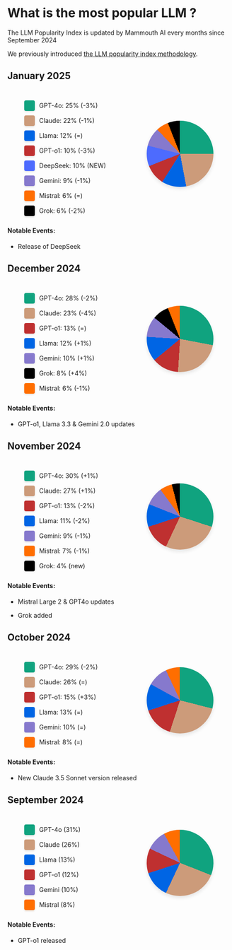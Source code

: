 # What is the most popular LLM ?

The LLM Popularity Index is updated by Mammouth AI every months since September 2024

We previously introduced <a href="../introducing-llm-popularity-index">the LLM popularity index methodology</a>.

## January 2025

<div class="chart">
<div class="legend">
        <div class="legend-item">
            <div class="color-box" style="background: #10A37F;"></div>
            <span>GPT-4o: 25% (-3%)</span>
        </div>
        <div class="legend-item">
            <div class="color-box" style="background: #CC9B7A;"></div>
            <span>Claude: 22% (-1%)</span>
        </div>
        <div class="legend-item">
            <div class="color-box" style="background: #0065E4;"></div>
            <span>Llama: 12% (=)</span>
        </div>
                <div class="legend-item">
            <div class="color-box" style="background: #BF3030;"></div>
            <span>GPT-o1: 10% (-3%)</span>
        </div>
                <div class="legend-item">
            <div class="color-box" style="background: #4d6bfe;"></div>
            <span>DeepSeek: 10% (NEW)</span>
        </div>
        <div class="legend-item">
            <div class="color-box" style="background: #8679CD;"></div>
            <span>Gemini: 9% (-1%)</span>
        </div>
        <div class="legend-item">
            <div class="color-box" style="background: #FF6E00;"></div>
            <span>Mistral: 6% (=)</span>
        </div>
        <div class="legend-item">
            <div class="color-box" style="background: #000000;"></div>
            <span>Grok: 6% (-2%)</span>
        </div>
    </div>
<div class="pie-chart january">
    </div>
</div>

<div class="notes">
        <h4>Notable Events:</h4>
        <ul>
            <li>Release of DeepSeek</li>
        </ul>
</div>

## December 2024

<div class="chart">
<div class="legend">
        <div class="legend-item">
            <div class="color-box" style="background: #10A37F;"></div>
            <span>GPT-4o: 28% (-2%)</span>
        </div>
        <div class="legend-item">
            <div class="color-box" style="background: #CC9B7A;"></div>
            <span>Claude: 23% (-4%)</span>
        </div>
        <div class="legend-item">
            <div class="color-box" style="background: #BF3030;"></div>
            <span>GPT-o1: 13% (=)</span>
        </div>
        <div class="legend-item">
            <div class="color-box" style="background: #0065E4;"></div>
            <span>Llama: 12% (+1%)</span>
        </div>
        <div class="legend-item">
            <div class="color-box" style="background: #8679CD;"></div>
            <span>Gemini: 10% (+1%)</span>
        </div>
        <div class="legend-item">
            <div class="color-box" style="background: #000000;"></div>
            <span>Grok: 8% (+4%)</span>
        </div>
        <div class="legend-item">
            <div class="color-box" style="background: #FF6E00;"></div>
            <span>Mistral: 6% (-1%)</span>
        </div>
    </div>
<div class="pie-chart december">
    </div>
</div>

<div class="notes">
        <h4>Notable Events:</h4>
        <ul>
            <li>GPT-o1, Llama 3.3 & Gemini 2.0 updates</li>
        </ul>
</div>


## November 2024

<div class="chart">
<div class="legend">
        <div class="legend-item">
            <div class="color-box" style="background: #10A37F;"></div>
            <span>GPT-4o: 30% (+1%)</span>
        </div>
        <div class="legend-item">
            <div class="color-box" style="background: #CC9B7A;"></div>
            <span>Claude: 27% (+1%)</span>
        </div>
        <div class="legend-item">
            <div class="color-box" style="background: #BF3030;"></div>
            <span>GPT-o1: 13% (-2%)</span>
        </div>
        <div class="legend-item">
            <div class="color-box" style="background: #0065E4;"></div>
            <span>Llama: 11% (-2%)</span>
        </div>
        <div class="legend-item">
            <div class="color-box" style="background: #8679CD;"></div>
            <span>Gemini: 9% (-1%)</span>
        </div>
        <div class="legend-item">
            <div class="color-box" style="background: #FF6E00;"></div>
            <span>Mistral: 7% (-1%)</span>
        </div>
        <div class="legend-item">
            <div class="color-box" style="background: #000000;"></div>
            <span>Grok: 4% (new)</span>
        </div>
    </div>
<div class="pie-chart november">
    </div>
</div>

<div class="notes">
        <h4>Notable Events:</h4>
        <ul>
            <li>Mistral Large 2 & GPT4o updates</li>
        </ul>
        <ul>
            <li>Grok added</li>
        </ul>
</div>

## October 2024

<div class="chart">
<div class="legend">
        <div class="legend-item">
            <div class="color-box" style="background: #10A37F;"></div>
            <span>GPT-4o: 29% (-2%)</span>
        </div>
        <div class="legend-item">
            <div class="color-box" style="background: #CC9B7A;"></div>
            <span>Claude: 26% (=)</span>
        </div>
        <div class="legend-item">
            <div class="color-box" style="background: #BF3030;"></div>
            <span>GPT-o1: 15% (+3%)</span>
        </div>
        <div class="legend-item">
            <div class="color-box" style="background: #0065E4;"></div>
            <span>Llama: 13% (=)</span>
        </div>
        <div class="legend-item">
            <div class="color-box" style="background: #8679CD;"></div>
            <span>Gemini: 10% (=)</span>
        </div>
        <div class="legend-item">
            <div class="color-box" style="background: #FF6E00;"></div>
            <span>Mistral: 8% (=)</span>
        </div>
    </div>
    <div class="pie-chart october">
    </div>
</div>
    <div class="notes">
        <h4>Notable Events:</h4>
        <ul>
            <li>New Claude 3.5 Sonnet version released</li>
        </ul>
    </div>

## September 2024

<div class="chart">
<div class="legend">
        <div class="legend-item">
            <div class="color-box" style="background: #10A37F;"></div>
            <span>GPT-4o (31%)</span>
        </div>
        <div class="legend-item">
            <div class="color-box" style="background: #CC9B7A;"></div>
            <span>Claude (26%)</span>
        </div>
        <div class="legend-item">
            <div class="color-box" style="background: #0065E4;"></div>
            <span>Llama (13%)</span>
        </div>
        <div class="legend-item">
            <div class="color-box" style="background: #BF3030;"></div>
            <span>GPT-o1 (12%)</span>
        </div>
        <div class="legend-item">
            <div class="color-box" style="background: #8679CD;"></div>
            <span>Gemini (10%)</span>
        </div>
        <div class="legend-item">
            <div class="color-box" style="background: #FF6E00;"></div>
            <span>Mistral (8%)</span>
        </div>
    </div>
    <div class="pie-chart september">
    </div>
</div>
    <div class="notes">
        <h4>Notable Events:</h4>
        <ul>
            <li>GPT-o1 released</li>
        </ul>
    </div>


<style>
    .chart {
    display: flex; 
    align-items: center; 
    justify-content: space-around;
    }

@media screen and (min-width: 768px) {
    .pie-chart {
    width: 150px;
    height: 150px;
    border-radius: 50%;
    position: left;
    box-shadow: 0 4px 8px rgba(0,0,0,0.1);
    flex: 0.3;
    }
}
    .pie-chart.january {
        background: conic-gradient(
            #10A37F 0% 25%,        /* GPT-4o: 25% */
            #CC9B7A 25% 47%,       /* Claude: 22% */
            #0065E4 47% 59%,       /* Llama: 12% */
            #BF3030 59% 69%,       /* GPT-o1: 10% */
            #4d6bfe 69% 79%,       /* DeepSeek: 10% */
            #8679CD 79% 88%,       /* Gemini: 9% */
            #FF6E00 88% 94%,       /* Mistral: 6% */
            #000000 94% 100%       /* Grok: 6% */
        );
    }
    .pie-chart.december {
        background: conic-gradient(
            #10A37F 0% 28%,
            #CC9B7A 28% 51%,
            #BF3030 51% 64%,
            #0065E4 64% 76%,
            #8679CD 76% 86%,
            #000000 86% 94%,
            #FF6E00 94% 100%
        );
    }

    .pie-chart.november {
        background: conic-gradient(
            #10A37F 0% 30%,
            #CC9B7A 30% 57%,
            #BF3030 57% 70%,
            #0065E4 70% 81%,
            #8679CD 81% 90%,
            #FF6E00 90% 96%,
            #000000 96% 100%
        );
    }

    .pie-chart.october {
        background: conic-gradient(
        #10A37F 0% 29%,
        #CC9B7A 29% 55%,
        #BF3030 55% 70%,
        #0065E4 70% 83%,
        #8679CD 83% 93%,
        #FF6E00 93% 100%
    );
    }

    .pie-chart.september {
        background: conic-gradient(
            #10A37F 0% 31%,
            #CC9B7A 31% 57%,
            #0065E4 57% 70%,
            #BF3030 70% 82%,
            #8679CD 82% 92%,
            #FF6E00 92% 100%
        );
    }

    .legend {
        margin-top: 20px;
        flex: 0.4; 
        display: flex; 
        flex-direction: column;
    }

    .legend-item {
        display: flex;
        align-items: center;
        margin: 5px 0;
    }

.color-box {
    width: 24px;
    height: 24px;
    margin-right: 10px;
    border-radius: 4px;
    box-shadow: 0 2px 4px rgba(0,0,0,0.1);
    }
</style>